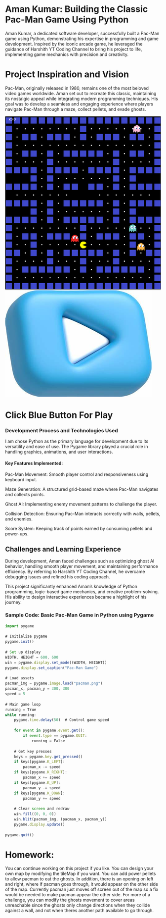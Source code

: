 <h1>Aman Kumar: Building the Classic Pac-Man Game Using Python</h1>

<p>Aman Kumar, a dedicated software developer, successfully built a Pac-Man game using Python, demonstrating his expertise in programming and game development. Inspired by the iconic arcade game, he leveraged the guidance of Harshith YT Coding Channel to bring his project to life, implementing game mechanics with precision and creativity.</p>

<h1>Project Inspiration and Vision</h1>

<p>Pac-Man, originally released in 1980, remains one of the most beloved video games worldwide. Aman set out to recreate this classic, maintaining its nostalgic appeal while integrating modern programming techniques. His goal was to develop a seamless and engaging experience where players navigate Pac-Man through a maze, collect pellets, and evade ghosts.</p>

<a href="https://amansinha110.github.io/Pac-Man/"><img src ="https://github.com/Amansinha110/Pac-Man/blob/master/Screenshot%202025-06-01%20050509.png"><img src="https://github.com/Amansinha110/Pac-Man/blob/master/OIP.jpeg"></a>

<h1>Click Blue Button For Play</h1>

<h3>Development Process and Technologies Used</h3>

<p>I am chose Python as the primary language for development due to its versatility and ease of use. The Pygame library played a crucial role in handling graphics, animations, and user interactions.</p>

<h4>Key Features Implemented:</h4>

<p>Pac-Man Movement: Smooth player control and responsiveness using keyboard input.

Maze Generation: A structured grid-based maze where Pac-Man navigates and collects points.

Ghost AI: Implementing enemy movement patterns to challenge the player.

Collision Detection: Ensuring Pac-Man interacts correctly with walls, pellets, and enemies.

Score System: Keeping track of points earned by consuming pellets and power-ups.</p>

<h2> Challenges and Learning Experience</h2>

<p> During development, Aman faced challenges such as optimizing ghost AI behavior, handling smooth player movement, and maintaining performance efficiency. By referring to Harshith YT Coding Channel, he overcame debugging issues and refined his coding approach.

This project significantly enhanced Aman’s knowledge of Python programming, logic-based game mechanics, and creative problem-solving. His ability to design interactive experiences became a highlight of his journey.</p>

<h3>Sample Code: Basic Pac-Man Game in Python using Pygame</h3>

```javascript
import pygame

# Initialize pygame
pygame.init()

# Set up display
WIDTH, HEIGHT = 600, 600
win = pygame.display.set_mode((WIDTH, HEIGHT))
pygame.display.set_caption("Pac-Man Game")

# Load assets
pacman_img = pygame.image.load("pacman.png")
pacman_x, pacman_y = 300, 300
speed = 5

# Main game loop
running = True
while running:
    pygame.time.delay(50)  # Control game speed

    for event in pygame.event.get():
        if event.type == pygame.QUIT:
            running = False

    # Get key presses
    keys = pygame.key.get_pressed()
    if keys[pygame.K_LEFT]:
        pacman_x -= speed
    if keys[pygame.K_RIGHT]:
        pacman_x += speed
    if keys[pygame.K_UP]:
        pacman_y -= speed
    if keys[pygame.K_DOWN]:
        pacman_y += speed

    # Clear screen and redraw
    win.fill((0, 0, 0))
    win.blit(pacman_img, (pacman_x, pacman_y))
    pygame.display.update()

pygame.quit()
```

<h1>Homework:</h1>

<p>You can continue working on this project if you like. You can design your own map by modifying the tileMap if you want. You can add power pellets to allow pacman to eat the ghosts. In addition, there is an opening on left and right, where if pacman goes through, it would appear on the other side of the map. Currently pacman just moves off screen out of the map so a fix would be needed to make pacman appear the other side. For more of a challenge, you can modify the ghosts movement to cover areas unreachable since the ghosts only change directions when they collide against a wall, and not when theres another path available to go through.</p>
